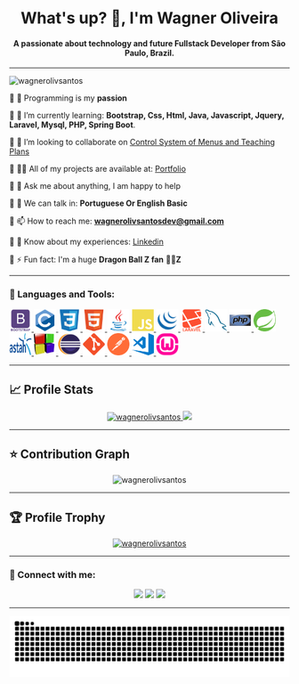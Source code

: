 <div>
    <h1 align="center">What's up? 👋, I'm Wagner Oliveira</h1>
    <h4 align="center">A passionate about technology and future Fullstack Developer from São Paulo, Brazil.</h4>
</div>

<hr>

<p align="left">
    <img src="https://komarev.com/ghpvc/?username=wagnerolivsantos&label=Profile%20views&color=0e4bef&style=flat" alt="wagnerolivsantos" />
</p>

🔹 🔭 Programming is my **passion**

🔹 🌱 I’m currently learning: **Bootstrap, Css, Html, Java, Javascript, Jquery, Laravel, Mysql, PHP, Spring Boot**.

🔹 👯 I’m looking to collaborate on [Control System of Menus and Teaching
Plans](https://github.com/wagnerolivsantos/SCPE1.0)

<!--🔹 🤝 I’m looking for help with: [Production Schedule Control](https://github.com/wagnerolivsantos/CVR)-->

🔹 👨‍💻 All of my projects are available at: [Portfolio](https://github.com/wagnerolivsantos/portfolio)

🔹 💬 Ask me about anything, I am happy to help

🔹 📣 We can talk in: **Portuguese Or English Basic**

🔹 📫 How to reach me: **wagnerolivsantosdev@gmail.com**

🔹 📄 Know about my experiences: [Linkedin](https://www.linkedin.com/in/wagner-oliveira-dev/)

🔹 ⚡ Fun fact: I'm a huge **Dragon Ball Z fan** 🐉🏀**Z**

<hr>

<h3 align="left">🚀 Languages and Tools:</h3>

<p align="left">
    <a href="https://getbootstrap.com/" target="_blank">
        <img src="icons\languages\bootstrap.svg" alt="Bootstrap" width="40" height="40" />
    </a>
    <a href="https://www.cplusplus.com/reference/clibrary/" target="_blank">
        <img src="icons\languages\c.svg" alt="C" width="40" height="40" />
    </a>
    <a href="https://www.w3.org/Style/CSS/Overview.en.html" target="_blank">
        <img src="icons\languages\css3.svg" alt="Css3" width="40" height="40" />
    </a>
    <a href="https://html.spec.whatwg.org/multipage/introduction.html#is-this-html5?" target="_blank">
        <img src="icons\languages\html5.svg" alt="Html5" width="40" height="40" />
    </a>
    <a href="https://www.java.com/pt-BR/" target="_blank">
        <img src="icons\languages\java.svg" alt="Java" width="40" height="40" />
    </a>
    <a href="https://developer.mozilla.org/pt-BR/docs/Web/JavaScript" target="_blank">
        <img src="icons\languages\javascript.svg" alt="Java Script" width="40" height="40" />
    </a>
    <a href="https://jquery.com/" target="_blank">
        <img src="icons\languages\jquery.png" alt="Jquery" width="40" height="40" />
    </a>
    <a href="https://laravel.com/" target="_blank">
        <img src="icons\languages\laravel.svg" alt="Laravel" width="40" height="40" />
    </a>
    <a href="https://www.mysql.com/" target="_blank">
        <img src="icons\languages\mysql.svg" alt="Mysql" width="40" height="40" />
    </a>
    <a href="https://www.php.net/" target="_blank">
        <img src="icons\languages\php.svg" alt="Php" width="40" height="40" />
    </a>
    <a href="https://spring.io/" target="_blank">
        <img src="icons\languages\springio.svg" alt="Spring Boot" width="40" height="40" />
    </a>
    <a href="https://astah.net/" target="_blank">
        <img src="icons\tools\astah.svg" alt="Astah" width="40" height="40" />
    </a>
    <a href="https://www.codeblocks.org/" target="_blank">
        <img src="icons\tools\codeBlocks.png" alt="Codeblocks" width="40" height="40" />
    </a>
    <a href="https://www.eclipse.org/" target="_blank">
        <img src="icons\tools\eclipse.png" alt="Eclipse" width="40" height="40" />
    </a>
    <a href="https://git-scm.com/" target="_blank">
        <img src="icons\tools\git.svg" alt="Git" width="40" height="40" />
    </a>
    <a href="https://www.postman.com/" target="_blank">
        <img src="icons\tools\postman.svg" alt="Postman" width="40" height="40" />
    </a>
    <a href="https://code.visualstudio.com/" target="_blank">
        <img src="icons\tools\vscode.png" alt="Visual Studio Code" width="40" height="40" />
    </a>
    <a href="https://www.wampserver.com/en/" target="_blank">
        <img src="icons\tools\wampserver.png" alt="Wampserver" width="40" height="40" />
    </a>
</p>

<hr>

<h2>📈 Profile Stats</h2>

<div align="center">
    <a href="https://github.com/wagnerolivsantos">
        <img height="180em" src="https://github-readme-stats.vercel.app/api?username=wagnerolivsantos&show_icons=true&theme=algolia&include_all_commits=true&count_private=true" alt="wagnerolivsantos"/>
        <img height="180em" src="https://github-readme-stats.vercel.app/api/top-langs/?username=wagnerolivsantos&layout=compact&langs_count=7&theme=algolia"/>
        <!--<img height="180em" src="https://github-readme-streak-stats.herokuapp.com?user=wagnerolivsantos&theme=prussian" alt="wagnerolivsantos" />-->
    </a>    
</div>

<hr>

<h2>⭐ Contribution Graph</h2>

<p align="center">
    <img height="250em" src="https://activity-graph.herokuapp.com/graph?username=wagnerolivsantos&theme=react-dark" alt="wagnerolivsantos" />
</p>

<hr>

<h2>🏆 Profile Trophy</h2>

<p align="center">
    <a href="https://github.com/ryo-ma/github-profile-trophy">
        <img src="https://github-profile-trophy.vercel.app/?username=wagnerolivsantos&theme=nord&no-bg=true&margin-w=15" alt="wagnerolivsantos" />
    </a>
</p>

<hr>

<h3 align="left">🤘 Connect with me:</h3>

<div align="center">    
    <!--<a href="https://discord.gg/NA6F9F58zS" target="_blank"><img src="https://img.shields.io/badge/Discord-7289DA?style=for-the-badge&logo=discord&logoColor=white" target="_blank" /></a>-->
    <a href="mailto:wagnerolivsantosdev@gmail.com"><img src="https://img.shields.io/badge/-Gmail-%23333?style=for-the-badge&logo=gmail&logoColor=white" target="_blank" /></a>
    <a href="https://www.instagram.com/wagnerolivsantosdev/" target="_blank"><img src="https://img.shields.io/badge/-Instagram-%23E4405F?style=for-the-badge&logo=instagram&logoColor=white" target="_blank" /></a>
    <a href="https://www.linkedin.com/in/wagner-oliveira-dev/" target="_blank"><img src="https://img.shields.io/badge/-LinkedIn-%230077B5?style=for-the-badge&logo=linkedin&logoColor=white" target="_blank" /></a>
    <!--<a href="#" target="_blank"><img src="https://img.shields.io/badge/YouTube-FF0000?style=for-the-badge&logo=youtube&logoColor=white" target="_blank" /></a>-->
</div>

<hr>
<div align="center">   
    <img src="https://github.com/wagnerolivsantos/wagnerolivsantos/blob/output/github-contribution-grid-snake.svg" alt="C" />
</div>
